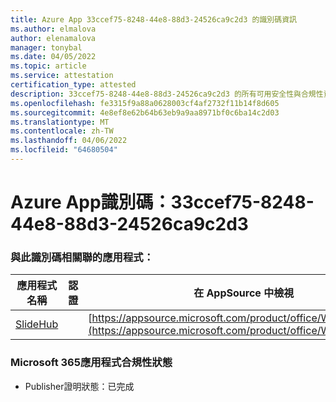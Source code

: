 ```yaml
---
title: Azure App 33ccef75-8248-44e8-88d3-24526ca9c2d3 的識別碼資訊
ms.author: elmalova
author: elenamalova
manager: tonybal
ms.date: 04/05/2022
ms.topic: article
ms.service: attestation
certification_type: attested
description: 33ccef75-8248-44e8-88d3-24526ca9c2d3 的所有可用安全性與合規性資訊。
ms.openlocfilehash: fe3315f9a88a0628003cf4af2732f11b14f8d605
ms.sourcegitcommit: 4e8ef8e62b64b63eb9a9aa8971bf0c6ba14c2d03
ms.translationtype: MT
ms.contentlocale: zh-TW
ms.lasthandoff: 04/06/2022
ms.locfileid: "64680504"
---
```

# <a name="azure-app-id-33ccef75-8248-44e8-88d3-24526ca9c2d3"></a>Azure App識別碼：33ccef75-8248-44e8-88d3-24526ca9c2d3


### <a name="apps-associated-with-this-id"></a>與此識別碼相關聯的應用程式：
| **應用程式名稱** | **認證** | **在 AppSource 中檢視** |
|--------------|---------------|-----------------------|
| [SlideHub](../forward/WA200001625.md) |  | [https://appsource.microsoft.com/product/office/WA200001625](https://appsource.microsoft.com/product/office/WA200001625) |

### <a name="microsoft-365-app-compliance-status"></a>Microsoft 365應用程式合規性狀態
- Publisher證明狀態：已完成
